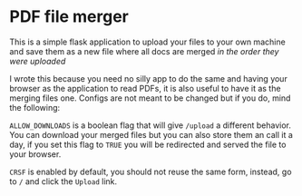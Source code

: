 # PDF file merger

This is a simple flask application to upload your files to your own machine and save them as a new file where all docs are merged *in the order they were uploaded*

I wrote this because you need no silly app to do the same and having your browser as the application to read PDFs, it is also useful to have it as the merging files one.
Configs are not meant to be changed but if you do, mind the following:

`ALLOW_DOWNLOADS` is a boolean flag that will give `/upload` a different behavior. You can download your merged files but you can also store them an call it a day, if you set this flag to `TRUE` you will be redirected and served the file to your browser.

`CRSF` is enabled by default, you should not reuse the same form, instead, go to `/` and click the `Upload` link.